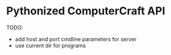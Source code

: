 # Pythonized ComputerCraft API

TODO:
- add host and port cmdline parameters for server
- use current dir for programs
